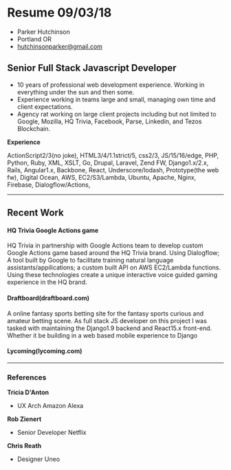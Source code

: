 # Resume 09/03/18

* Parker Hutchinson
* Portland OR
* hutchinsonparker@gmail.com

## Senior Full Stack Javascript Developer

* 10 years of professional web development experience. Working in everything under the sun and then some. 
* Experience working in teams large and small, managing own time and client expectations. 
* Agency rat working on large client projects including but not limited to Google, Mozilla, HQ Trivia, Facebook, Parse, Linkedin, and Tezos Blockchain. 

**Experience**

ActionScript2/3(no joke), HTML3/4/1.1strict/5, css2/3, JS/15/16/edge, PHP, Python, Ruby, XML, XSLT, Go, Drupal, Laravel, 
Zend FW, Django1.x/2.x, Rails, Angular1.x, Backbone, React, Underscore/lodash, Prototype(the web fw), Digital Ocean, AWS, EC2/S3/Lambda, Ubuntu, Apache, Nginx, Firebase, Dialogflow/Actions, 

---

## Recent Work

#### HQ Trivia Google Actions game
HQ Trivia in partnership with Google Actions team to develop custom Google Actions game based around the HQ Trivia brand.
Using Dialogflow; A tool built by Google to facilitate training natural language assistants/appilications; a custom built API on AWS EC2/Lambda functions. Using these technologies create a unique interactive voice guided gaming experience in the HQ brand.

#### Draftboard(draftboard.com)
A online fantasy sports betting site for the fantasy sports curious and amateur betting scene. As full stack JS developer on this project I was tasked with maintaining the Django1.9 backend and React15.x front-end. Whether it be building in a web based mobile experience to Django 

#### Lycoming(lycoming.com)


---

### References

**Tricia D'Anton**
* UX Arch Amazon Alexa


**Rob Zienert**
* Senior Developer Netflix

**Chris Reath**
* Designer Uneo 